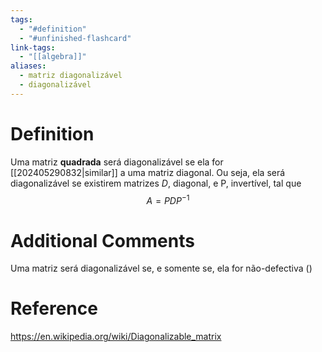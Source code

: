 ```yaml
---
tags:
  - "#definition"
  - "#unfinished-flashcard"
link-tags:
  - "[[algebra]]"
aliases:
  - matriz diagonalizável
  - diagonalizável
---
```

# Definition 
Uma matriz **quadrada** será diagonalizável se ela for [[202405290832|similar]] a uma matriz diagonal. Ou seja, ela será diagonalizável se existirem matrizes $D$, diagonal, e P, invertível, tal que $$A = P D P^{-1}$$

# Additional Comments
Uma matriz será diagonalizável se, e somente se, ela for não-defectiva ()

# Reference
https://en.wikipedia.org/wiki/Diagonalizable_matrix

